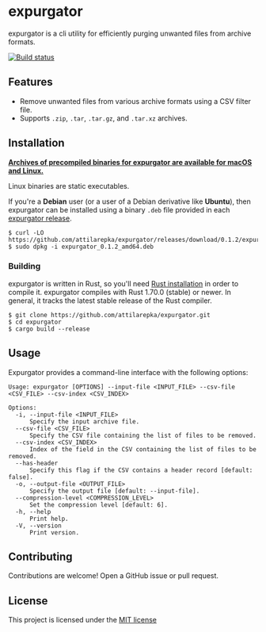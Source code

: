 # expurgator

expurgator is a cli utility for efficiently purging unwanted files from archive formats.

[![Build status](https://github.com/attilarepka/expurgator/actions/workflows/tests.yml/badge.svg)](https://github.com/attilarepka/expurgator/actions)

## Features

- Remove unwanted files from various archive formats using a CSV filter file.
- Supports `.zip`, `.tar`, `.tar.gz`, and `.tar.xz` archives.

## Installation

**[Archives of precompiled binaries for expurgator are available for 
macOS and Linux.](https://github.com/attilarepka/expurgator/releases)**

Linux binaries are static executables.

If you're a **Debian** user (or a user of a Debian derivative like **Ubuntu**),
then expurgator can be installed using a binary `.deb` file provided in each
[expurgator release](https://github.com/attilarepka/expurgator/releases).

```
$ curl -LO https://github.com/attilarepka/expurgator/releases/download/0.1.2/expurgator_0.1.2_amd64.deb
$ sudo dpkg -i expurgator_0.1.2_amd64.deb
```

### Building

expurgator is written in Rust, so you'll need [Rust installation](https://www.rust-lang.org/) in order to compile it.
expurgator compiles with Rust 1.70.0 (stable) or newer. In general, it tracks
the latest stable release of the Rust compiler.

```shell
$ git clone https://github.com/attilarepka/expurgator.git
$ cd expurgator
$ cargo build --release
```

## Usage

Expurgator provides a command-line interface with the following options:

```shell
Usage: expurgator [OPTIONS] --input-file <INPUT_FILE> --csv-file <CSV_FILE> --csv-index <CSV_INDEX>

Options:
  -i, --input-file <INPUT_FILE>
      Specify the input archive file.
  --csv-file <CSV_FILE>
      Specify the CSV file containing the list of files to be removed.
  --csv-index <CSV_INDEX>
      Index of the field in the CSV containing the list of files to be removed.
  --has-header
      Specify this flag if the CSV contains a header record [default: false].
  -o, --output-file <OUTPUT_FILE>
      Specify the output file [default: --input-file].
  --compression-level <COMPRESSION_LEVEL>
      Set the compression level [default: 6].
  -h, --help
      Print help.
  -V, --version
      Print version.
```

## Contributing

Contributions are welcome! Open a GitHub issue or pull request.

## License

This project is licensed under the [MIT license](LICENSE)
